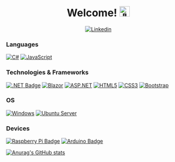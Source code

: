 <h1 align="center">Welcome! <img src="https://media4.giphy.com/media/v1.Y2lkPTc5MGI3NjExMDkwZDNmNDJkNzJkNzU0OGU2MTFkNjZjZWJkNjg4ODY2M2U1ZTk5ZSZlcD12MV9pbnRlcm5hbF9naWZzX2dpZklkJmN0PXM/21L6gUkqzAsnvZQ86N/giphy.gif" width="28px" alt="👋"></h1>
<p align="center">
     <a href="https://www.linkedin.com/in/ond%C5%99ej-zmatl%C3%ADk/">
        <img src="https://img.shields.io/badge/LinkedIn-blue?style=for-the-badge&logo=linkedin&logoColor=white" alt="Linkedin">
    </a>
</p>



### Languages
[![C#](https://img.shields.io/badge/c%23-black?style=for-the-badge&logo=csharp)](https://github.com/OndrejZmatlik)
[![JavaScript](https://img.shields.io/badge/javascript-black?style=for-the-badge&logo=javascript)](https://github.com/OndrejZmatlik)
<!-- [![C](https://img.shields.io/badge/C-black?style=for-the-badge&logo=c)](https://github.com/OndrejZmatlik)
[![C++](https://img.shields.io/badge/C%2B%2B-black?style=for-the-badge&logo=c%2B%2B)](https://github.com/OndrejZmatlik) -->

### Technologies & Frameworks
[![.NET Badge](https://img.shields.io/badge/.NET-black?logo=dotnet&logoColor=fff&style=for-the-badge)](https://github.com/OndrejZmatlik)
[![Blazor](https://img.shields.io/badge/Blazor-black?style=for-the-badge&logo=blazor)](https://github.com/OndrejZmatlik)
[![ASP.NET](https://img.shields.io/badge/ASP.NET%20Core-black?style=for-the-badge&logo=.net)](https://github.com/OndrejZmatlik)
[![HTML5](https://img.shields.io/badge/html5-black?style=for-the-badge&logo=html5)](https://github.com/OndrejZmatlik)
[![CSS3](https://img.shields.io/badge/css3-black?style=for-the-badge&logo=css3)](https://github.com/OndrejZmatlik)
[![Bootstrap](https://img.shields.io/badge/bootstrap-black?style=for-the-badge&logo=bootstrap)](https://github.com/OndrejZmatlik)



### OS
[![Windows](https://img.shields.io/badge/Windows-black?style=for-the-badge&logo=Windows)](https://github.com/OndrejZmatlik)
[![Ubuntu Server](https://img.shields.io/badge/ubuntu%20server-black?style=for-the-badge&logo=ubuntu)](https://github.com/OndrejZmatlik)



### Devices
[![Raspberry Pi Badge](https://img.shields.io/badge/Raspberry%20Pi-black?logo=raspberrypi&logoColor=fff&style=for-the-badge)](https://github.com/OndrejZmatlik)
[![Arduino Badge](https://img.shields.io/badge/Arduino-black?logo=arduino&logoColor=fff&style=for-the-badge)](https://github.com/OndrejZmatlik)

[![Anurag's GitHub stats](https://github-readme-stats.vercel.app/api?username=OndrejZmatlik&show_icons=true&theme=react)](https://github.com/OndrejZmatlik/)
